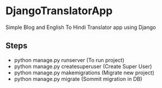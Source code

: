 # DjangoTranslatorApp
Simple Blog and English To Hindi Translator app using Django

Steps
-----

  - python manage.py runserver (To run project)
  - python manage.py createsuperuser (Create Super User)
  - python manage.py makemigrations (Migrate new project)
  - python manage.py migrate (Sommit migration in DB)
